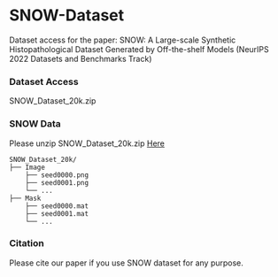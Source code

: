 # SNOW-Dataset
Dataset access for the paper: SNOW: A Large-scale Synthetic Histopathological Dataset Generated by Off-the-shelf Models (NeurIPS 2022 Datasets and Benchmarks Track)


### Dataset Access
SNOW_Dataset_20k.zip

### SNOW Data

Please unzip SNOW_Dataset_20k.zip [Here](https://drive.google.com/file/d/1NIS4p2YgtWjg-1I25wB2UH72ONIDtwqr/view?usp=sharing)

```
SNOW_Dataset_20k/
├── Image
    ├── seed0000.png
    ├── seed0001.png
    └── ...
├── Mask
    ├── seed0000.mat
    ├── seed0001.mat
    └── ...
```

### Citation
Please cite our paper if you use SNOW dataset for any purpose.
